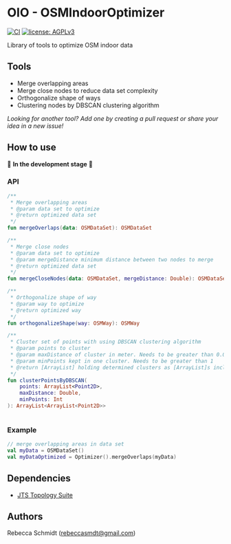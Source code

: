 # OIO - OSMIndoorOptimizer
[![CI](https://github.com/rebeccasc/OSMIndoorOptimizer/actions/workflows/gradle.yml/badge.svg?branch=master)](https://github.com/rebeccasc/OSMIndoorOptimizer/actions/workflows/gradle.yml)
[![license: AGPLv3](https://img.shields.io/badge/license-AGPLv3-blue.svg?style=flat-square&maxAge=7200)](https://github.com/rebeccasc/OSMIndoorOptimizer/blob/master/LICENSE)

Library of tools to optimize OSM indoor data 

## Tools
* Merge overlapping areas
* Merge close nodes to reduce data set complexity 
* Orthogonalize shape of ways
* Clustering nodes by DBSCAN clustering algorithm

_Looking for another tool? Add one by creating a pull request or share your idea in a new issue!_

## How to use

:construction: **In the development stage** :construction:

### API
```kotlin
/**
 * Merge overlapping areas
 * @param data set to optimize
 * @return optimized data set
 */
fun mergeOverlaps(data: OSMDataSet): OSMDataSet

/**
 * Merge close nodes
 * @param data set to optimize
 * @param mergeDistance minimum distance between two nodes to merge
 * @return optimized data set
 */
fun mergeCloseNodes(data: OSMDataSet, mergeDistance: Double): OSMDataSet

/**
 * Orthogonalize shape of way
 * @param way to optimize
 * @return optimized way
 */
fun orthogonalizeShape(way: OSMWay): OSMWay

/**
 * Cluster set of points with using DBSCAN clustering algorithm
 * @param points to cluster
 * @param maxDistance of cluster in meter. Needs to be greater than 0.0
 * @param minPoints kept in one cluster. Needs to be greater than 1
 * @return [ArrayList] holding determined clusters as [ArrayList]s including points
 */
fun clusterPointsByDBSCAN(
    points: ArrayList<Point2D>,
    maxDistance: Double,
    minPoints: Int
): ArrayList<ArrayList<Point2D>>
    
```
### Example

```kotlin
// merge overlapping areas in data set
val myData = OSMDataSet()
val myDataOptimized = Optimizer().mergeOverlaps(myData)
```

## Dependencies
* [JTS Topology Suite](https://github.com/locationtech/jts)

## Authors
Rebecca Schmidt (rebeccasmdt@gmail.com)

